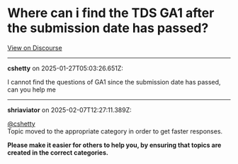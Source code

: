 # Where can i find the TDS GA1 after the submission date has passed?

[View on Discourse](https://discourse.onlinedegree.iitm.ac.in/t/where-can-i-find-the-tds-ga1-after-the-submission-date-has-passed/165416)

---
**cshetty** on 2025-01-27T05:03:26.651Z:

I cannot find the questions of GA1 since the submission date has passed, can
you help me



---
**shriaviator** on 2025-02-07T12:27:11.389Z:

[@cshetty](/u/cshetty)  
Topic moved to the appropriate category in order to get faster responses.

**Please make it easier for others to help you, by ensuring that topics are
created in the correct categories.**



